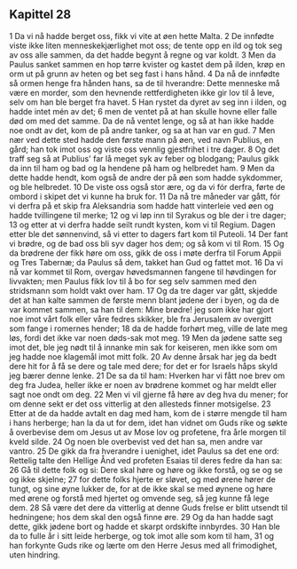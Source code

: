 ## Kapittel 28

1 Da vi nå hadde berget oss, fikk vi vite at øen hette Malta.
2 De innfødte viste ikke liten menneskekjærlighet mot oss; de tente opp en ild og tok seg av oss alle sammen, da det hadde begynt å regne og var koldt.
3 Men da Paulus sanket sammen en hop tørre kvister og kastet dem på ilden, krøp en orm ut på grunn av heten og bet seg fast i hans hånd.
4 Da nå de innfødte så ormen henge fra hånden hans, sa de til hverandre: Dette menneske må være en morder, som den hevnende rettferdigheten ikke gir lov til å leve, selv om han ble berget fra havet.
5 Han rystet da dyret av seg inn i ilden, og hadde intet mén av det;
6 men de ventet på at han skulle hovne eller falle død om med det samme. Da de nå ventet lenge, og så at han ikke hadde noe ondt av det, kom de på andre tanker, og sa at han var en gud.
7 Men nær ved dette sted hadde den første mann på øen, ved navn Publius, en gård; han tok imot oss og viste oss vennlig gjestfrihet i tre dager.
8 Og det traff seg så at Publius' far lå meget syk av feber og blodgang; Paulus gikk da inn til ham og bad og la hendene på ham og helbredet ham.
9 Men da dette hadde hendt, kom også de andre der på øen som hadde sykdommer, og ble helbredet.
10 De viste oss også stor ære, og da vi fór derfra, førte de ombord i skipet det vi kunne ha bruk for.
11 Da nå tre måneder var gått, fór vi derfra på et skip fra Aleksandria som hadde hatt vinterleie ved øen og hadde tvillingene til merke;
12 og vi løp inn til Syrakus og ble der i tre dager;
13 og etter at vi derfra hadde seilt rundt kysten, kom vi til Regium. Dagen etter ble det sønnenvind, så vi etter to dagers fart kom til Puteoli.
14 Der fant vi brødre, og de bad oss bli syv dager hos dem; og så kom vi til Rom.
15 Og da brødrene der fikk høre om oss, gikk de oss i møte derfra til Forum Appii og Tres Tabernæ; da Paulus så dem, takket han Gud og fattet mot.
16 Da vi nå var kommet til Rom, overgav høvedsmannen fangene til høvdingen for livvakten; men Paulus fikk lov til å bo for seg selv sammen med den stridsmann som holdt vakt over ham.
17 Og da tre dager var gått, skjedde det at han kalte sammen de første menn blant jødene der i byen, og da de var kommet sammen, sa han til dem: Mine brødre! jeg som ikke har gjort noe imot vårt folk eller våre fedres skikker, ble fra Jerusalem av overgitt som fange i romernes hender;
18 da de hadde forhørt meg, ville de late meg løs, fordi det ikke var noen døds-sak mot meg.
19 Men da jødene satte seg imot det, ble jeg nødt til å innanke min sak for keiseren, men ikke som om jeg hadde noe klagemål imot mitt folk.
20 Av denne årsak har jeg da bedt dere hit for å få se dere og tale med dere; for det er for Israels håps skyld jeg bærer denne lenke.
21 De sa da til ham: Hverken har vi fått noe brev om deg fra Judea, heller ikke er noen av brødrene kommet og har meldt eller sagt noe ondt om deg.
22 Men vi vil gjerne få høre av deg hva du mener; for om denne sekt er det oss vitterlig at den allesteds finner motsigelse.
23 Etter at de da hadde avtalt en dag med ham, kom de i større mengde til ham i hans herberge; han la da ut for dem, idet han vidnet om Guds rike og søkte å overbevise dem om Jesus ut av Mose lov og profetene, fra årle morgen til kveld silde.
24 Og noen ble overbevist ved det han sa, men andre var vantro.
25 De gikk da fra hverandre i uenighet, idet Paulus sa det ene ord: Rettelig talte den Hellige Ånd ved profeten Esaias til deres fedre da han sa:
26 Gå til dette folk og si: Dere skal høre og høre og ikke forstå, og se og se og ikke skjelne;
27 for dette folks hjerte er sløvet, og med ørene hører de tungt, og sine øyne lukker de, for at de ikke skal se med øynene og høre med ørene og forstå med hjertet og omvende seg, så jeg kunne få lege dem.
28 Så være det dere da vitterlig at denne Guds frelse er blitt utsendt til hedningene; hos dem skal den også finne øre.
29 Og da han hadde sagt dette, gikk jødene bort og hadde et skarpt ordskifte innbyrdes.
30 Han ble da to fulle år i sitt leide herberge, og tok imot alle som kom til ham,
31 og han forkynte Guds rike og lærte om den Herre Jesus med all frimodighet, uten hindring.
